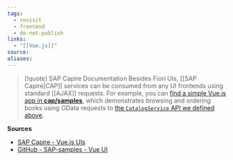 ```yaml
---
tags:
  - revisit
  - frontend
  - do-not-publish
links:
  - "[[Vue.js]]"
source:
aliases:
---
```

> [!quote] SAP Capire Documentation
> Besides Fiori UIs, [[SAP Capire|CAP]] services can be consumed from any UI frontends using standard [[AJAX]] requests. For example, you can [find a simple Vue.js app in **cap/samples**](https://github.com/sap-samples/cloud-cap-samples/tree/main/bookshop/app/vue), which demonstrates browsing and ordering books using OData requests to [the `CatalogService` API we defined above](https://cap.cloud.sap/docs/get-started/in-a-nutshell#services).

**Sources**
- [SAP Capire - Vue.js UIs](https://cap.cloud.sap/docs/get-started/in-a-nutshell#vue)
- [GitHub - SAP-samples - Vue UI](https://github.com/sap-samples/cloud-cap-samples/tree/main/bookshop/app/vue)